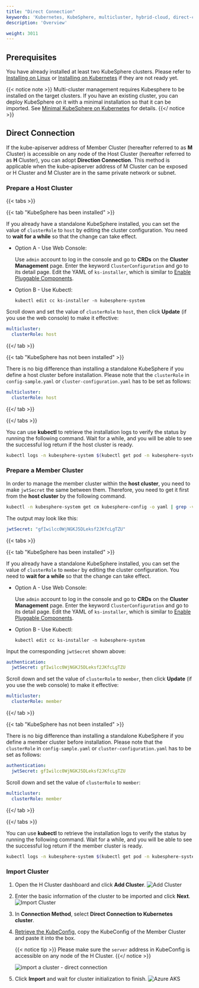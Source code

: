 ```yaml
---
title: "Direct Connection"
keywords: 'Kubernetes, KubeSphere, multicluster, hybrid-cloud, direct-connection'
description: 'Overview'

weight: 3011
---
```


## Prerequisites

You have already installed at least two KubeSphere clusters. Please refer to [Installing on Linux](../../../installing-on-linux) or [Installing on Kubernetes](../../../installing-on-kubernetes) if they are not ready yet.

{{< notice note >}}
Multi-cluster management requires Kubesphere to be installed on the target clusters. If you have an existing cluster, you can deploy KubeSphere on it with a minimal installation so that it can be imported. See [Minimal KubeSphere on Kubernetes](../../../quick-start/minimal-kubesphere-on-k8s/) for details.
{{</ notice >}}

## Direct Connection

If the kube-apiserver address of Member Cluster (hereafter referred to as **M** Cluster) is accessible on any node of the Host Cluster (hereafter referred to as **H** Cluster), you can adopt **Direction Connection**. This method is applicable when the kube-apiserver address of M Cluster can be exposed or H Cluster and M Cluster are in the same private network or subnet.

### Prepare a Host Cluster

{{< tabs >}}

{{< tab "KubeSphere has been installed" >}}

If you already have a standalone KubeSphere installed, you can set the value of  `clusterRole` to `host` by editing the cluster configuration. You need to **wait for a while** so that the change can take effect.

- Option A - Use Web Console:

  Use `admin` account to log in the console and go to **CRDs** on the **Cluster Management** page. Enter the keyword `ClusterConfiguration` and go to its detail page. Edit the YAML of `ks-installer`, which is similar to [Enable Pluggable Components](../../../pluggable-components/).

- Option B - Use Kubectl:

  ```shell
  kubectl edit cc ks-installer -n kubesphere-system
  ```

Scroll down and set the value of `clusterRole` to `host`, then click **Update** (if you use the web console) to make it effective:

```yaml
multicluster:
  clusterRole: host
```

{{</ tab >}}

{{< tab "KubeSphere has not been installed" >}}

There is no big difference than installing a standalone KubeSphere if you define a host cluster before installation. Please note that the `clusterRole` in `config-sample.yaml` or `cluster-configuration.yaml` has to be set as follows:

```yaml
multicluster:
  clusterRole: host
```

{{</ tab >}}

{{</ tabs >}}

You can use **kubectl** to retrieve the installation logs to verify the status by running the following command. Wait for a while, and you will be able to see the successful log return if the host cluster is ready.

```bash
kubectl logs -n kubesphere-system $(kubectl get pod -n kubesphere-system -l app=ks-install -o jsonpath='{.items[0].metadata.name}') -f
```

### Prepare a Member Cluster
  
In order to manage the member cluster within the **host cluster**, you need to make `jwtSecret` the same between them. Therefore, you need to get it first from the **host cluster** by the following command.

```bash
kubectl -n kubesphere-system get cm kubesphere-config -o yaml | grep -v "apiVersion" | grep jwtSecret
```

The output may look like this:

```yaml
jwtSecret: "gfIwilcc0WjNGKJ5DLeksf2JKfcLgTZU"
```

{{< tabs >}}

{{< tab "KubeSphere has been installed" >}}

If you already have a standalone KubeSphere installed, you can set the value of  `clusterRole` to `member` by editing the cluster configuration. You need to **wait for a while** so that the change can take effect.

- Option A - Use Web Console:

  Use `admin` account to log in the console and go to **CRDs** on the **Cluster Management** page. Enter the keyword `ClusterConfiguration` and go to its detail page. Edit the YAML of `ks-installer`, which is similar to [Enable Pluggable Components](../../../pluggable-components/).

- Option B - Use Kubectl:

  ```shell
  kubectl edit cc ks-installer -n kubesphere-system
  ```

Input the corresponding `jwtSecret` shown above:

```yaml
authentication:
  jwtSecret: gfIwilcc0WjNGKJ5DLeksf2JKfcLgTZU
```

Scroll down and set the value of `clusterRole` to `member`, then click **Update** (if you use the web console) to make it effective:

```yaml
multicluster:
  clusterRole: member
```

{{</ tab >}}

{{< tab "KubeSphere has not been installed" >}}

There is no big difference than installing a standalone KubeSphere if you define a member cluster before installation. Please note that the `clusterRole` in `config-sample.yaml` or `cluster-configuration.yaml` has to be set as follows:

```yaml
authentication:
  jwtSecret: gfIwilcc0WjNGKJ5DLeksf2JKfcLgTZU
```

Scroll down and set the value of `clusterRole` to `member`:

```yaml
multicluster:
  clusterRole: member
```

{{</ tab >}}

{{</ tabs >}}

You can use **kubectl** to retrieve the installation logs to verify the status by running the following command. Wait for a while, and you will be able to see the successful log return if the member cluster is ready.

```bash
kubectl logs -n kubesphere-system $(kubectl get pod -n kubesphere-system -l app=ks-install -o jsonpath='{.items[0].metadata.name}') -f
```

### Import Cluster

1. Open the H Cluster dashboard and click **Add Cluster**.
  ![Add Cluster](https://ap3.qingstor.com/kubesphere-website/docs/20200827231611.png)

2. Enter the basic information of the cluster to be imported and click **Next**.
  ![Import Cluster](https://ap3.qingstor.com/kubesphere-website/docs/20200827211842.png)

3. In **Connection Method**, select **Direct Connection to Kubernetes cluster**.  

4. [Retrieve the KubeConfig](../retrieve-kubeconfig), copy the KubeConfig of the Member Cluster and paste it into the box.

    {{< notice tip >}}
    Please make sure the `server` address in KubeConfig is accessible on any node of the H Cluster.
    {{</ notice >}}

    ![import a cluster - direct connection](/images/docs/direct_import_en.png)

5. Click **Import** and wait for cluster initialization to finish.
  ![Azure AKS](https://ap3.qingstor.com/kubesphere-website/docs/20200827231650.png)
